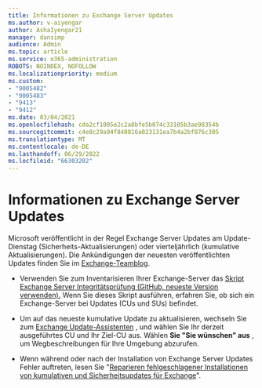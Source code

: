 ```yaml
---
title: Informationen zu Exchange Server Updates
ms.author: v-aiyengar
author: AshaIyengar21
manager: dansimp
audience: Admin
ms.topic: article
ms.service: o365-administration
ROBOTS: NOINDEX, NOFOLLOW
ms.localizationpriority: medium
ms.custom:
- "9005482"
- "9005483"
- "9413"
- "9412"
ms.date: 03/04/2021
ms.openlocfilehash: cda2cf1005e2c2a8bfe5b074c33105b3ae98354b
ms.sourcegitcommit: c4e8c29a94f840816a023131ea7b4a2bf876c305
ms.translationtype: MT
ms.contentlocale: de-DE
ms.lasthandoff: 06/29/2022
ms.locfileid: "66303202"
---
```

# <a name="about-exchange-server-updates"></a>Informationen zu Exchange Server Updates

Microsoft veröffentlicht in der Regel Exchange Server Updates am Update-Dienstag (Sicherheits-Aktualisierungen) oder vierteljährlich (kumulative Aktualisierungen). Die Ankündigungen der neuesten veröffentlichten Updates finden Sie im [Exchange-Teamblog](https://aka.ms/ehlo).

- Verwenden Sie zum Inventarisieren Ihrer Exchange-Server das [Skript Exchange Server Integritätsprüfung (GitHub, neueste Version verwenden).](https://aka.ms/ExchangeHealthChecker) Wenn Sie dieses Skript ausführen, erfahren Sie, ob sich ein Exchange-Server bei Updates (CUs und SUs) befindet.

- Um auf das neueste kumulative Update zu aktualisieren, wechseln Sie zum [Exchange Update-Assistenten](https://aka.ms/ExchangeUpdateWizard) , und wählen Sie Ihr derzeit ausgeführtes CU und Ihr Ziel-CU aus. Wählen **Sie "Sie wünschen" aus** , um Wegbeschreibungen für Ihre Umgebung abzurufen.

- Wenn während oder nach der Installation von Exchange Server Updates Fehler auftreten, lesen Sie "[Reparieren fehlgeschlagener Installationen von kumulativen und Sicherheitsupdates für Exchange](https://docs.microsoft.com/exchange/troubleshoot/client-connectivity/exchange-security-update-issues)".
